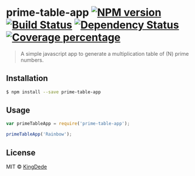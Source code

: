 # prime-table-app [![NPM version][npm-image]][npm-url] [![Build Status][travis-image]][travis-url] [![Dependency Status][daviddm-image]][daviddm-url] [![Coverage percentage][coveralls-image]][coveralls-url]
> A simple javascript app to generate a multiplication table of (N) prime numbers.

## Installation

```sh
$ npm install --save prime-table-app
```

## Usage

```js
var primeTableApp = require('prime-table-app');

primeTableApp('Rainbow');
```
## License

MIT © [KingDede]()


[npm-image]: https://badge.fury.io/js/prime-table-app.svg
[npm-url]: https://npmjs.org/package/prime-table-app
[travis-image]: https://travis-ci.org/KingDede/prime-table-app.svg?branch=master
[travis-url]: https://travis-ci.org/KingDede/prime-table-app
[daviddm-image]: https://david-dm.org/KingDede/prime-table-app.svg?theme=shields.io
[daviddm-url]: https://david-dm.org/KingDede/prime-table-app
[coveralls-image]: https://coveralls.io/repos/KingDede/prime-table-app/badge.svg
[coveralls-url]: https://coveralls.io/r/KingDede/prime-table-app
